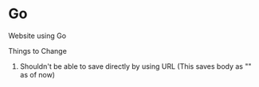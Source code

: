 # Go
Website using Go



Things to Change
1. Shouldn't be able to save directly by using URL (This saves body as "" as of now)
